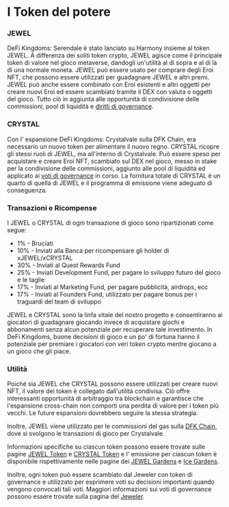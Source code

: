 # I Token del potere

### JEWEL

DeFi Kingdoms: Serendale è stato lanciato su Harmony insieme al token JEWEL. A differenza dei soliti token crypto, JEWEL agisce come il principale token di valore nel gioco metaverse, dandogli un'utilità al di sopra e al di là di una normale moneta. JEWEL può essere usato per comprare degli Eroi NFT, che possono essere utilizzati per guadagnare JEWEL e altri premi. JEWEL può anche essere combinato con Eroi esistenti e altri oggetti per creare nuovi Eroi ed essere scambiato tramite il DEX con valuta o oggetti del gioco. Tutto ciò in aggiunta alle opportunità di condivisione delle commissioni, pool di liquidità e [diritti di governance](../il-jeweler.md#voti-di-governance).&#x20;

### CRYSTAL

Con l' espansione DeFi Kingdoms: Crystalvale sulla DFK Chain, era necessario un nuovo token per alimentare il nuovo regno. CRYSTAL ricopre gli stessi ruoli di JEWEL, ma all'interno di Crystalvale. Può essere speso per acquistare e creare Eroi NFT, scambiato sul DEX nel gioco, messo in stake per la condivisione delle commissioni, aggiunto alle pool di liquidità ed applicato ai [voti di governance](../il-jeweler.md#voti-di-governance) in corso. La fornitura totale di CRYSTAL è un quarto di quella di JEWEL e il programma di emissione viene adeguato di conseguenza.&#x20;

### Transazioni e Ricompense

I JEWEL o CRYSTAL di ogni transazione di gioco sono ripartizionati come segue:

* 1% - Bruciati
* 10% - Inviati alla Banca per ricompensare gli holder di xJEWEL/xCRYSTAL
* 30% - Inviati al Quest Rewards Fund
* 25% - Inviati Development Fund, per pagare lo sviluppo futuro del gioco e le taglie
* 17% - Inviati al Marketing Fund, per pagare pubblicità, airdrops, ecc
* 17% - Inviati al Founders Fund, utilizzato per pagare bonus per i traguardi del team di sviluppo

JEWEL e CRYSTAL sono la linfa vitale del nostro progetto e consentiranno ai giocatori di guadagnare giocando invece di acquistare giochi e abbonamenti senza alcun potenziale per recuperare tale investimento. In DeFi Kingdoms, buone decisioni di gioco e un po' di fortuna hanno il potenziale per premiare i giocatori con veri token crypto mentre giocano a un gioco che gli piace.

### Utilità

Poiché sia ​​JEWEL che CRYSTAL possono essere utilizzati per creare nuovi NFT, il valore dei token è collegato dall'utilità condivisa. Ciò offre interessanti opportunità di arbitraggio tra blockchain e garantisce che l'espansione cross-chain non comporti una perdita di valore per i token più vecchi. Le future espansioni dovrebbero seguire la stessa strategia.

Inoltre, JEWEL viene utilizzato per le commissioni del gas sulla [DFK Chain](../../defi-kingdoms-blockchain.md), dove si svolgono le transazioni di gioco per Crystalvale.

Informazioni specifiche su ciascun token possono essere trovate sulle pagine [JEWEL Token](jewel-token.md) e [CRYSTAL Token](crystal-token.md) e l' emissione per ciascun token è disponibile rispettivamente nelle pagine dei  [JEWEL Gardens](../../the-gardens/giardini-jewel.md) e [Ice Gardens](../../the-gardens/ice-gardens.md).

Inoltre, ogni token può essere scambiato dal Jeweler con token di governance e utilizzato per esprimere voti su decisioni importanti quando vengono convocati tali voti. Maggiori informazioni sui voti di governance possono essere trovate sulla pagina del [Jeweler](../il-jeweler.md).
